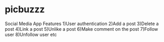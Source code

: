 # picbuzzz

Social Media App
Features 
1)User authentication
2)Add a post
3)Delete a post
4)Link a post
5)Unlike a post
6)Make comment on the post
7)Follow user
8)Unfollow user
etc
